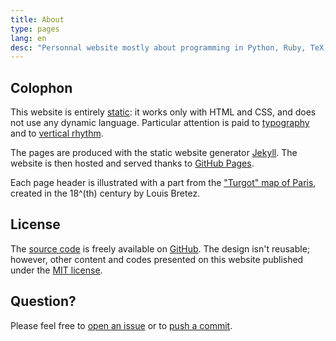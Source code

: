 ```yaml
---
title: About
type: pages
lang: en
desc: "Personnal website mostly about programming in Python, Ruby, TeX, R..."
---
```


## Colophon
This website is entirely [static](https://en.wikipedia.org/wiki/Static_web_page): it works only with HTML and CSS, and does not use any dynamic language. Particular attention is paid to [typography](http://webtypography.net/) and to [vertical rhythm](http://webtypography.net/2.2.2).

The pages are produced with the static website generator [Jekyll](http://jekyllrb.com/). The website is then hosted and served thanks to [GitHub Pages](https://pages.github.com/).

Each page header is illustrated with a part from the ["Turgot" map of Paris](https://en.wikipedia.org/wiki/Turgot_map_of_Paris), created in the 18^(th) century by Louis Bretez.

## License
The [source code](https://github.com/sylvaindurand/sylvaindurand.org) is freely available on [GitHub](https://github.com/sylvaindurand/sylvaindurand.org). The design isn't reusable; however, other content and codes presented on this website published under the [MIT license](http://opensource.org/licenses/MIT).

## Question?
Please feel free to [open an issue](https://github.com/sylvaindurand/sylvaindurand.org/issues) or to [push a commit](https://github.com/sylvaindurand/sylvaindurand.org/pulls).
